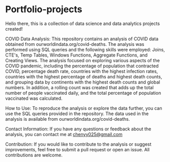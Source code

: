 # Portfolio-projects
Hello there, this is a collection of data science and data analytics projects created! 

COVID Data Analysis:
This repository contains an analysis of COVID data obtained from ourworldindata.org/covid-deaths. The analysis was performed using SQL queries and the following skills were employed: Joins, CTE's, Temp Tables, Windows Functions, Aggregate Functions, and Creating Views.
The analysis focused on exploring various aspects of the COVID pandemic, including the percentage of population that contracted COVID, percentage death rate, countries with the highest infection rates, countries with the highest percentage of deaths and highest death counts, and grouping data by continents with the highest death counts and global numbers. In addition, a rolling count was created that adds up the total number of people vaccinated daily, and the total percentage of population vaccinated was calculated.


How to Use:
To reproduce the analysis or explore the data further, you can use the SQL queries provided in the repository. The data used in the analysis is available from ourworldindata.org/covid-deaths.

Contact Information:
If you have any questions or feedback about the analysis, you can contact me at chenyy025@gmail.com

Contribution:
If you would like to contribute to the analysis or suggest improvements, feel free to submit a pull request or open an issue. All contributions are welcome.
